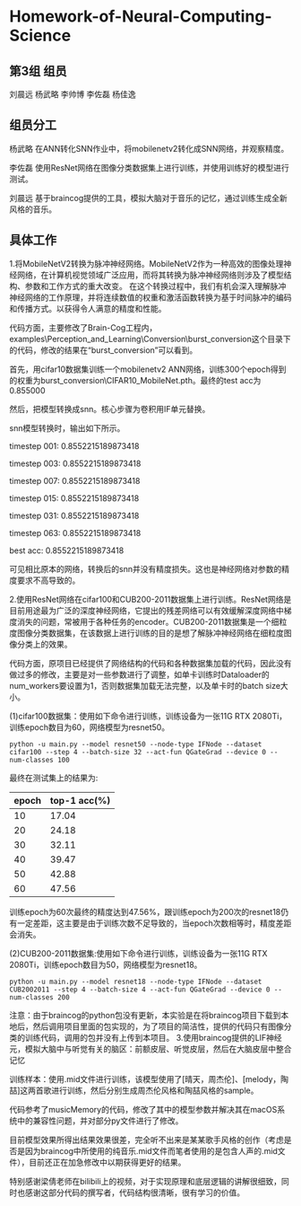 # Homework-of-Neural-Computing-Science
## 第3组 组员
刘晨远	杨武略	李帅博	李佐磊	杨佳逸
## 组员分工
杨武略 在ANN转化SNN作业中，将mobilenetv2转化成SNN网络，并观察精度。

李佐磊 使用ResNet网络在图像分类数据集上进行训练，并使用训练好的模型进行测试。

刘晨远 基于braincog提供的工具，模拟大脑对于音乐的记忆，通过训练生成全新风格的音乐。

## 具体工作
1.将MobileNetV2转换为脉冲神经网络。MobileNetV2作为一种高效的图像处理神经网络，在计算机视觉领域广泛应用，而将其转换为脉冲神经网络则涉及了模型结构、参数和工作方式的重大改变。
在这个转换过程中，我们有机会深入理解脉冲神经网络的工作原理，并将连续数值的权重和激活函数转换为基于时间脉冲的编码和传播方式。以获得令人满意的精度和性能。

代码方面，主要修改了Brain-Cog工程内，examples\Perception_and_Learning\Conversion\burst_conversion这个目录下的代码，修改的结果在“burst_conversion”可以看到。

首先，用cifar10数据集训练一个mobilenetv2 ANN网络，训练300个epoch得到的权重为burst_conversion\CIFAR10_MobileNet.pth。最终的test acc为0.855000

然后，把模型转换成snn。核心步骤为卷积用IF单元替换。

snn模型转换时，输出如下所示。

timestep 001: 0.8552215189873418

timestep 003: 0.8552215189873418

timestep 007: 0.8552215189873418

timestep 015: 0.8552215189873418

timestep 031: 0.8552215189873418

timestep 063: 0.8552215189873418

best acc:  0.8552215189873418

可见相比原本的网络，转换后的snn并没有精度损失。这也是神经网络对参数的精度要求不高导致的。

2.使用ResNet网络在cifar100和CUB200-2011数据集上进行训练。ResNet网络是目前用途最为广泛的深度神经网络，它提出的残差网络可以有效缓解深度网络中梯度消失的问题，常被用于各种任务的encoder。CUB200-2011数据集是一个细粒度图像分类数据集，在该数据上进行训练的目的是想了解脉冲神经网络在细粒度图像分类上的效果。

代码方面，原项目已经提供了网络结构的代码和各种数据集加载的代码，因此没有做过多的修改，主要是对一些参数进行了调整，如单卡训练时Dataloader的num_workers要设置为1，否则数据集加载无法完整，以及单卡时的batch size大小。

(1)cifar100数据集：使用如下命令进行训练，训练设备为一张11G RTX 2080Ti，训练epoch数目为60，网络模型为resnet50。

```
python -u main.py --model resnet50 --node-type IFNode --dataset cifar100 --step 4 --batch-size 32 --act-fun QGateGrad --device 0 --num-classes 100
```

最终在测试集上的结果为:

| epoch | top-1 acc(%) |
| ----- | ------------ |
| 10    | 17.04        |
| 20    | 24.18        |
| 30    | 32.11        |
| 40    | 39.47        |
| 50    | 42.88        |
| 60    | 47.56        |

训练epoch为60次最终的精度达到47.56%，跟训练epoch为200次的resnet18仍有一定差距，这主要是由于训练次数不足导致的，当epoch次数相等时，精度差距会消失。

(2)CUB200-2011数据集:使用如下命令进行训练，训练设备为一张11G RTX 2080Ti，训练epoch数目为50，网络模型为resnet18。

```
python -u main.py --model resnet18 --node-type IFNode --dataset CUB2002011 --step 4 --batch-size 4 --act-fun QGateGrad --device 0 --num-classes 200
```

注意：由于braincog的python包没有更新，本实验是在将braincog项目下载到本地后，然后调用项目里面的包实现的，为了项目的简洁性，提供的代码只有图像分类的训练代码，调用的包并没有上传到本项目。
3.使用braincog提供的LIF神经元，模拟大脑中与听觉有关的脑区：前额皮层、听觉皮层，然后在大脑皮层中整合记忆

训练样本：使用.mid文件进行训练，该模型使用了[晴天，周杰伦]、[melody，陶喆]这两首歌进行训练，然后分别生成周杰伦风格和陶喆风格的sample。

代码参考了musicMemory的代码，修改了其中的模型参数并解决其在macOS系统中的兼容性问题，并对部分py文件进行了修改。

目前模型效果所得出结果效果很差，完全听不出来是某某歌手风格的创作（考虑是否是因为braincog中所使用的纯音乐.mid文件而笔者使用的是包含人声的.mid文件），目前还正在加急修改中以期获得更好的结果。

特别感谢梁倩老师在bilibili上的视频，对于实现原理和底层逻辑的讲解很细致，同时也感谢这部分代码的撰写者，代码结构很清晰，很有学习的价值。
